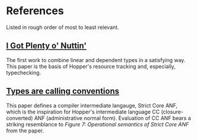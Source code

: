 # References

Listed in rough order of most to least relevant.

## [I Got Plenty o' Nuttin'](https://personal.cis.strath.ac.uk/conor.mcbride/pub/Rig.pdf)

The first work to combine linear and dependent types in a satisfying way. This paper is the basis of Hopper's resource tracking and, especially, typechecking.

## [Types are calling conventions](http://research.microsoft.com/en-us/um/people/simonpj/papers/strict-core/tacc-hs09.pdf)

This paper defines a compiler intermediate langauge, Strict Core ANF, which is the inspiration for Hopper's intermediate language CC (closure-converted) ANF (administrative normal form). Evaluation of CC ANF bears a striking resemblance to *Figure 7: Operational semantics of Strict Core ANF* from the paper.
